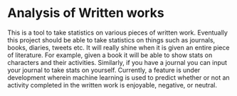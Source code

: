 # Analysis of Written works
This is a tool to take statistics on various pieces of written work. Eventually this project should be able to take statistics on things such as journals, books, diaries, tweets etc. It will really shine when it is given an entire piece of literature. For example, given a book it will be able to show stats on characters and their activities. Similarly, if you have a journal you can input your journal to take stats on yourself. Currently, a feature is under development wherein machine learning is used to predict whether or not an activity completed in the written work is enjoyable, negative, or neutral.
